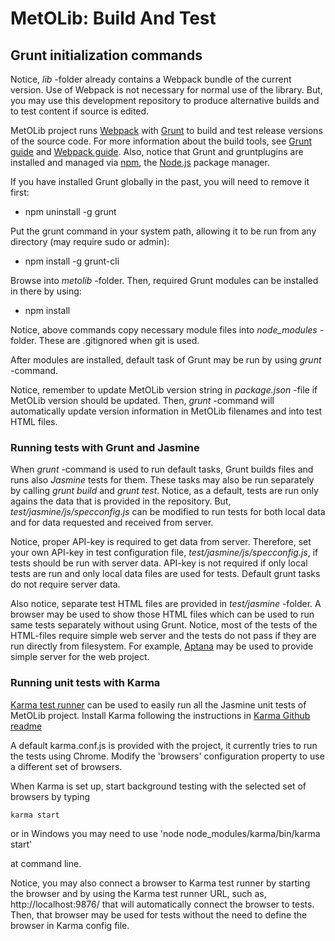 MetOLib: Build And Test
=======================

Grunt initialization commands
-----------------------------

Notice, *lib* -folder already contains a Webpack bundle of the current version.
Use of Webpack is not necessary for normal use of the library.
But, you may use this development repository to produce alternative builds and to test content if source is edited.

MetOLib project runs [Webpack](https://webpack.github.io/) with [Grunt](http://gruntjs.com) to build and test release versions of the source code.
For more information about the build tools, see [Grunt guide](http://gruntjs.com/getting-started) and [Webpack guide](https://webpack.js.org/guides/getting-started/).
Also, notice that Grunt and gruntplugins are installed and managed via [npm](https://npmjs.org/),
the [Node.js](http://nodejs.org/) package manager.

If you have installed Grunt globally in the past, you will need to remove it first:
* npm uninstall -g grunt

Put the grunt command in your system path, allowing it to be run from any directory (may require sudo or admin):
* npm install -g grunt-cli

Browse into *metolib* -folder. Then, required Grunt modules can be installed in there by using:
* npm install

Notice, above commands copy necessary module files into *node_modules* -folder. These are .gitignored when git is used.

After modules are installed, default task of Grunt may be run by using *grunt* -command.

Notice, remember to update MetOLib version string in *package.json* -file if MetOLib version should be updated.
Then, *grunt* -command will automatically update version information in MetOLib filenames and into test HTML files.

### Running tests with Grunt and Jasmine

When *grunt* -command is used to run default tasks, Grunt builds files and runs also *Jasmine* tests for them.
These tasks may also be run separately by calling *grunt build* and *grunt test*. Notice, as a default, tests
are run only agains the data that is provided in the repository. But, *test/jasmine/js/specconfig.js* can be
modified to run tests for both local data and for data requested and received from server.

Notice, proper API-key is required to get data from server. Therefore, set your own API-key in test configuration
file, *test/jasmine/js/specconfig.js*, if tests should be run with server data. API-key is not required if only
local tests are run and only local data files are used for tests. Default grunt tasks do not require server data.

Also notice, separate test HTML files are provided in *test/jasmine* -folder. A browser may be used to show
those HTML files which can be used to run same tests separately without using Grunt. Notice, most of the tests of
the HTML-files require simple web server and the tests do not pass if they are run directly from filesystem.
For example, [Aptana](http://www.aptana.com/) may be used to provide simple server for the web project.

### Running unit tests with Karma

[Karma test runner](http://karma-runner.github.io) can be used to easily run all the Jasmine unit tests of MetOLib project.
Install Karma following the instructions in [Karma Github readme](https://github.com/karma-runner/karma)

A default karma.conf.js is provided with the project, it currently tries to run the tests using Chrome.
Modify the 'browsers' configuration property to use a different set of browsers.

When Karma is set up, start background testing with the selected set of browsers by typing

`karma start`

or in Windows you may need to use 'node node_modules/karma/bin/karma start'

at command line.

Notice, you may also connect a browser to Karma test runner by starting the browser and by using the Karma test runner URL,
such as, http://localhost:9876/ that will automatically connect the browser to tests. Then, that browser may be used for tests
without the need to define the browser in Karma config file.

